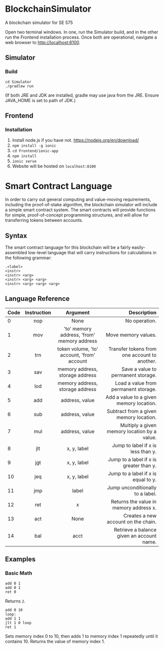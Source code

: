 # BlockchainSimulator
A blockchain simulator for SE 575

Open two terminal windows. In one, run the Simulator build, and in the other run the Frontend installation process. Once both are operational, navigate a web browser to [http://localhost:8100](http://localhost:8100).

## Simulator
### Build
```
cd Simulator
./gradlew run
```
(If both JRE and JDK are installed, gradle may use java from the JRE. Ensure JAVA_HOME is set to path of JDK.)

## Frontend
### Installation
1. Install node.js if you have not. https://nodejs.org/en/download/
2. `npm install -g ionic`
3. `cd Frontend/ionic-app`
4. `npm install`
5. `ionic serve`
6. Website will be hosted on `localhost:8100`

# Smart Contract Language
In order to carry out general computing and value-moving requirements, including the proof-of-stake algorithm, the blockchain simulator will include a simple smart contract system. The smart contracts will provide functions for simple, proof-of-concept programming structures, and will allow for transferring tokens between accounts.

## Syntax
The smart contract language for this blockchain will be a fairly easily-assembled low-level language that will carry instructions for calculations in the following grammar:

```
.<label>
<instr>
<instr> <arg>
<instr> <arg> <arg>
<instr> <arg> <arg> <arg>
```

## Language Reference
| Code  | Instruction   | Argument                                   | Description                                  |
| ----- |:-------------:| :----------------------------------------: | -------------------------------------------: |
| 0     | nop           | None                                       | No operation.                                |
| 1     | mov           | 'to' memory address, 'from' memory address | Move memory values.                          |
| 2     | trn           | token volume, 'to' account, 'from' account | Transfer tokens from one account to another. |
| 3     | sav           | memory address, storage address            | Save a value to permanent storage.           |
| 4     | lod           | memory address, storage address            | Load a value from permanent storage.         |
| 5     | add           | address, value                             | Add a value to a given memory location.      |
| 6     | sub           | address, value                             | Subtract from a given memory location.       |
| 7     | mul           | address, value                             | Multiply a given memory location by a value. |
| 8     | jlt           | x, y, label                                | Jump to label if x is less than y.           |
| 9     | jgt           | x, y, label                                | Jump to a label if x is greater than y.      |
| 10    | jeq           | x, y, label                                | Jump to a label if x is equal to y.          |
| 11    | jmp           | label                                      | Jump unconditionally to a label.             |
| 12    | ret           | x                                          | Returns the value in memory address x.       |
| 13    | act           | None                                       | Creates a new account on the chain.          |
| 14    | bal           | acct                                       | Retrieve a balance given an account name.    |

## Examples
### Basic Math
```
add 0 1
add 0 1
ret 0
```
Returns `2`.

```
add 0 10
loop:
add 1 1
jlt 1 0 loop
ret 1
```
Sets memory index 0 to 10, then adds 1 to memory index 1 repeatedly until it contains 10. Returns the value of memory index 1.
